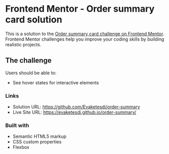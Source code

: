 # Frontend Mentor - Order summary card solution

This is a solution to the [Order summary card challenge on Frontend Mentor](https://www.frontendmentor.io/challenges/order-summary-component-QlPmajDUj). Frontend Mentor challenges help you improve your coding skills by building realistic projects.

## The challenge

Users should be able to:

- See hover states for interactive elements

### Links

- Solution URL: https://github.com/Evaketesdi/order-summary
- Live Site URL: https://evaketesdi.github.io/order-summary/

### Built with

- Semantic HTML5 markup
- CSS custom properties
- Flexbox

